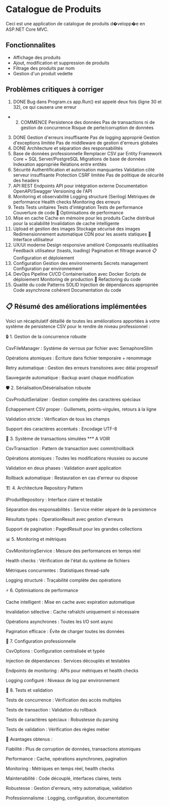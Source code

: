 # Catalogue de Produits

Ceci est une application de catalogue de produits d�velopp�e en ASP.NET Core MVC.

## Fonctionnalites

- Affichage des produits
- Ajout, modification et suppression de produits
- Filtrage des produits par nom
- Gestion d'un produit vedette


## Problèmes critiques à corriger
 1. DONE Bug dans Program.cs
app.Run() est appelé deux fois (ligne 30 et 32), ce qui causera une erreur
 - 2. COMMENCE Persistence des données
Pas de transactions ni de gestion de concurrence
Risque de perte/corruption de données
3. DONE Gestion d'erreurs insuffisante
Pas de logging approprié
Gestion d'exceptions limitée
Pas de middleware de gestion d'erreurs globales
4. DONE Architecture et séparation des responsabilités
5. Base de données professionnelle
Remplacer CSV par Entity Framework Core + SQL Server/PostgreSQL
Migrations de base de données
Indexation appropriée
Relations entre entités
6. Sécurité
Authentification et autorisation manquantes
Validation côté serveur insuffisante
Protection CSRF limitée
Pas de politique de sécurité des headers
7. API REST
Endpoints API pour intégration externe
Documentation OpenAPI/Swagger
Versioning de l'API
8. Monitoring et observabilité
Logging structuré (Serilog)
Métriques de performance
Health checks
Monitoring des erreurs
9. Tests
Tests unitaires
Tests d'intégration
Tests de performance
Couverture de code
🚀 Optimisations de performance
10. Mise en cache
Cache en mémoire pour les produits
Cache distribué pour la scalabilité
Invalidation de cache intelligente
11. Upload et gestion des images
Stockage sécurisé des images
Redimensionnement automatique
CDN pour les assets statiques
🎨 Interface utilisateur
12. UX/UI moderne
Design responsive amélioré
Composants réutilisables
Feedback utilisateur (toasts, loading)
Pagination et filtrage avancé
📋 Configuration et déploiement
13. Configuration
Gestion des environnements
Secrets management
Configuration par environnement
14. DevOps
Pipeline CI/CD
Containerisation avec Docker
Scripts de déploiement
Monitoring de production
🔄 Refactoring du code
15. Qualité du code
Patterns SOLID
Injection de dépendances appropriée
Code asynchrone cohérent
Documentation du code

## 📋 Résumé des améliorations implémentées

Voici un récapitulatif détaillé de toutes les améliorations apportées à votre système de persistence CSV pour le rendre de niveau professionnel :

🔒 1. Gestion de la concurrence robuste

CsvFileManager : Système de verrous par fichier avec SemaphoreSlim

Opérations atomiques : Écriture dans fichier temporaire + renommage

Retry automatique : Gestion des erreurs transitoires avec délai progressif

Sauvegarde automatique : Backup avant chaque modification

🛡️ 2. Sérialisation/Désérialisation robuste

CsvProduitSerializer : Gestion complète des caractères spéciaux

Échappement CSV proper : Guillemets, points-virgules, retours à la ligne

Validation stricte : Vérification de tous les champs

Support des caractères accentués : Encodage UTF-8

🔄 3. Système de transactions simulées *** A VOIR

CsvTransaction : Pattern de transaction avec commit/rollback

Opérations atomiques : Toutes les modifications réussies ou aucune

Validation en deux phases : Validation avant application

Rollback automatique : Restauration en cas d'erreur ou dispose

🏗️ 4. Architecture Repository Pattern

IProduitRepository : Interface claire et testable

Séparation des responsabilités : Service métier séparé de la persistence

Résultats typés : OperationResult<T> avec gestion d'erreurs

Support de pagination : PagedResult<T> pour les grandes collections

📊 5. Monitoring et métriques

CsvMonitoringService : Mesure des performances en temps réel

Health checks : Vérification de l'état du système de fichiers

Métriques concurrentes : Statistiques thread-safe

Logging structuré : Traçabilité complète des opérations

⚡ 6. Optimisations de performance

Cache intelligent : Mise en cache avec expiration automatique

Invalidation sélective : Cache rafraîchi uniquement si nécessaire

Opérations asynchrones : Toutes les I/O sont async

Pagination efficace : Évite de charger toutes les données

🔧 7. Configuration professionnelle

CsvOptions : Configuration centralisée et typée

Injection de dépendances : Services découplés et testables

Endpoints de monitoring : APIs pour métriques et health checks

Logging configuré : Niveaux de log par environnement

🧪 8. Tests et validation

Tests de concurrence : Vérification des accès multiples

Tests de transaction : Validation du rollback

Tests de caractères spéciaux : Robustesse du parsing

Tests de validation : Vérification des règles métier

🚀 Avantages obtenus :

Fiabilité : Plus de corruption de données, transactions atomiques

Performance : Cache, opérations asynchrones, pagination

Monitoring : Métriques en temps réel, health checks

Maintenabilité : Code découplé, interfaces claires, tests

Robustesse : Gestion d'erreurs, retry automatique, validation

Professionnalisme : Logging, configuration, documentation

